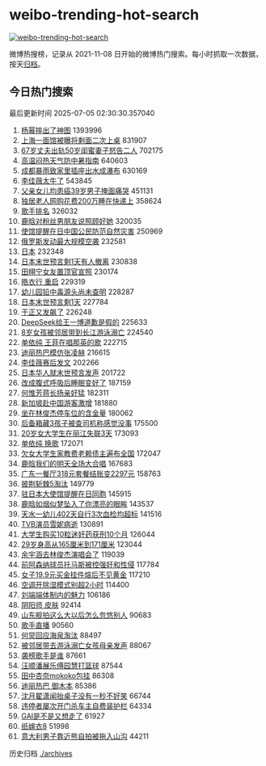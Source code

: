 # weibo-trending-hot-search

[![weibo-trending-hot-search](https://github.com/ameizi/weibo-trending-hot-search/actions/workflows/ci.yml/badge.svg)](https://github.com/ameizi/weibo-trending-hot-search/actions/workflows/ci.yml)

微博热搜榜，记录从 2021-11-08 日开始的微博热门搜索。每小时抓取一次数据，按天[归档](./archives)。

## 今日热门搜索

<!-- BEGIN --> 
最后更新时间 2025-07-05 02:30:30.357040 
1. [杨幂摔出了神图](https://s.weibo.com/weibo?q=%23%E6%9D%A8%E5%B9%82%E6%91%94%E5%87%BA%E4%BA%86%E7%A5%9E%E5%9B%BE%23&t=31&band_rank=1&Refer=top) 1393996
1. [上海一面馆被曝将剩面二次上桌](https://s.weibo.com/weibo?q=%23%E4%B8%8A%E6%B5%B7%E4%B8%80%E9%9D%A2%E9%A6%86%E8%A2%AB%E6%9B%9D%E5%B0%86%E5%89%A9%E9%9D%A2%E4%BA%8C%E6%AC%A1%E4%B8%8A%E6%A1%8C%23&t=31&band_rank=2&Refer=top) 831907
1. [67岁丈夫出轨50岁闺蜜妻子怒告二人](https://s.weibo.com/weibo?q=%2367%E5%B2%81%E4%B8%88%E5%A4%AB%E5%87%BA%E8%BD%A850%E5%B2%81%E9%97%BA%E8%9C%9C%E5%A6%BB%E5%AD%90%E6%80%92%E5%91%8A%E4%BA%8C%E4%BA%BA%23&t=31&band_rank=2&Refer=top) 702175
1. [高温闷热天气防中暑指南](https://s.weibo.com/weibo?q=%23%E9%AB%98%E6%B8%A9%E9%97%B7%E7%83%AD%E5%A4%A9%E6%B0%94%E9%98%B2%E4%B8%AD%E6%9A%91%E6%8C%87%E5%8D%97%23&t=31&band_rank=3&Refer=top) 640603
1. [成都暴雨致家里插座出水成瀑布](https://s.weibo.com/weibo?q=%23%E6%88%90%E9%83%BD%E6%9A%B4%E9%9B%A8%E8%87%B4%E5%AE%B6%E9%87%8C%E6%8F%92%E5%BA%A7%E5%87%BA%E6%B0%B4%E6%88%90%E7%80%91%E5%B8%83%23&t=31&band_rank=20&Refer=top) 630169
1. [李佳薇太牛了](https://s.weibo.com/weibo?q=%23%E6%9D%8E%E4%BD%B3%E8%96%87%E5%A4%AA%E7%89%9B%E4%BA%86%23&t=31&band_rank=4&Refer=top) 543845
1. [父亲女儿均患癌39岁男子掩面痛哭](https://s.weibo.com/weibo?q=%23%E7%88%B6%E4%BA%B2%E5%A5%B3%E5%84%BF%E5%9D%87%E6%82%A3%E7%99%8C39%E5%B2%81%E7%94%B7%E5%AD%90%E6%8E%A9%E9%9D%A2%E7%97%9B%E5%93%AD%23&t=31&band_rank=5&Refer=top) 451131
1. [独居老人网购花费200万睡在快递上](https://s.weibo.com/weibo?q=%23%E7%8B%AC%E5%B1%85%E8%80%81%E4%BA%BA%E7%BD%91%E8%B4%AD%E8%8A%B1%E8%B4%B9200%E4%B8%87%E7%9D%A1%E5%9C%A8%E5%BF%AB%E9%80%92%E4%B8%8A%23&t=31&band_rank=6&Refer=top) 358624
1. [歌手排名](https://s.weibo.com/weibo?q=%E6%AD%8C%E6%89%8B%E6%8E%92%E5%90%8D&t=31&band_rank=7&Refer=top) 326032
1. [鹿晗对粉丝男朋友说照顾好她](https://s.weibo.com/weibo?q=%23%E9%B9%BF%E6%99%97%E5%AF%B9%E7%B2%89%E4%B8%9D%E7%94%B7%E6%9C%8B%E5%8F%8B%E8%AF%B4%E7%85%A7%E9%A1%BE%E5%A5%BD%E5%A5%B9%23&t=31&band_rank=8&Refer=top) 320035
1. [使馆提醒在日中国公民防范自然灾害](https://s.weibo.com/weibo?q=%23%E4%BD%BF%E9%A6%86%E6%8F%90%E9%86%92%E5%9C%A8%E6%97%A5%E4%B8%AD%E5%9B%BD%E5%85%AC%E6%B0%91%E9%98%B2%E8%8C%83%E8%87%AA%E7%84%B6%E7%81%BE%E5%AE%B3%23&t=31&band_rank=9&Refer=top) 250969
1. [俄罗斯发动最大规模空袭](https://s.weibo.com/weibo?q=%23%E4%BF%84%E7%BD%97%E6%96%AF%E5%8F%91%E5%8A%A8%E6%9C%80%E5%A4%A7%E8%A7%84%E6%A8%A1%E7%A9%BA%E8%A2%AD%23&t=31&band_rank=10&Refer=top) 232581
1. [日本](https://s.weibo.com/weibo?q=%E6%97%A5%E6%9C%AC&t=31&band_rank=11&Refer=top) 232348
1. [日本末世预言剩1天有人撤离](https://s.weibo.com/weibo?q=%23%E6%97%A5%E6%9C%AC%E6%9C%AB%E4%B8%96%E9%A2%84%E8%A8%80%E5%89%A91%E5%A4%A9%E6%9C%89%E4%BA%BA%E6%92%A4%E7%A6%BB%23&t=31&band_rank=12&Refer=top) 230838
1. [田栩宁女友置顶官宣照](https://s.weibo.com/weibo?q=%23%E7%94%B0%E6%A0%A9%E5%AE%81%E5%A5%B3%E5%8F%8B%E7%BD%AE%E9%A1%B6%E5%AE%98%E5%AE%A3%E7%85%A7%23&t=31&band_rank=13&Refer=top) 230174
1. [皓衣行 重启](https://s.weibo.com/weibo?q=%E7%9A%93%E8%A1%A3%E8%A1%8C%20%E9%87%8D%E5%90%AF&t=31&band_rank=14&Refer=top) 229319
1. [幼儿园铅中毒源头尚未查明](https://s.weibo.com/weibo?q=%23%E5%B9%BC%E5%84%BF%E5%9B%AD%E9%93%85%E4%B8%AD%E6%AF%92%E6%BA%90%E5%A4%B4%E5%B0%9A%E6%9C%AA%E6%9F%A5%E6%98%8E%23&t=31&band_rank=15&Refer=top) 228287
1. [日本末世预言剩1天](https://s.weibo.com/weibo?q=%E6%97%A5%E6%9C%AC%E6%9C%AB%E4%B8%96%E9%A2%84%E8%A8%80%E5%89%A91%E5%A4%A9&t=31&band_rank=16&Refer=top) 227784
1. [于正又发飙了](https://s.weibo.com/weibo?q=%23%E4%BA%8E%E6%AD%A3%E5%8F%88%E5%8F%91%E9%A3%99%E4%BA%86%23&t=31&band_rank=17&Refer=top) 226248
1. [DeepSeek给王一博道歉是假的](https://s.weibo.com/weibo?q=%23DeepSeek%E7%BB%99%E7%8E%8B%E4%B8%80%E5%8D%9A%E9%81%93%E6%AD%89%E6%98%AF%E5%81%87%E7%9A%84%23&t=31&band_rank=18&Refer=top) 225633
1. [8岁女孩被邻居带到长江游泳溺亡](https://s.weibo.com/weibo?q=%238%E5%B2%81%E5%A5%B3%E5%AD%A9%E8%A2%AB%E9%82%BB%E5%B1%85%E5%B8%A6%E5%88%B0%E9%95%BF%E6%B1%9F%E6%B8%B8%E6%B3%B3%E6%BA%BA%E4%BA%A1%23&t=31&band_rank=19&Refer=top) 224540
1. [单依纯 王菲在唱那英的歌](https://s.weibo.com/weibo?q=%E5%8D%95%E4%BE%9D%E7%BA%AF%20%E7%8E%8B%E8%8F%B2%E5%9C%A8%E5%94%B1%E9%82%A3%E8%8B%B1%E7%9A%84%E6%AD%8C&t=31&band_rank=21&Refer=top) 222715
1. [迪丽热巴模仿张凌赫](https://s.weibo.com/weibo?q=%E8%BF%AA%E4%B8%BD%E7%83%AD%E5%B7%B4%E6%A8%A1%E4%BB%BF%E5%BC%A0%E5%87%8C%E8%B5%AB&t=31&band_rank=22&Refer=top) 216615
1. [李佳薇赛后发文](https://s.weibo.com/weibo?q=%23%E6%9D%8E%E4%BD%B3%E8%96%87%E8%B5%9B%E5%90%8E%E5%8F%91%E6%96%87%23&t=31&band_rank=23&Refer=top) 202266
1. [日本华人就末世预言发声](https://s.weibo.com/weibo?q=%23%E6%97%A5%E6%9C%AC%E5%8D%8E%E4%BA%BA%E5%B0%B1%E6%9C%AB%E4%B8%96%E9%A2%84%E8%A8%80%E5%8F%91%E5%A3%B0%23&t=31&band_rank=24&Refer=top) 201722
1. [改成腹式呼吸后睡眠变好了](https://s.weibo.com/weibo?q=%23%E6%94%B9%E6%88%90%E8%85%B9%E5%BC%8F%E5%91%BC%E5%90%B8%E5%90%8E%E7%9D%A1%E7%9C%A0%E5%8F%98%E5%A5%BD%E4%BA%86%23&t=31&band_rank=25&Refer=top) 187159
1. [何惟芳蒋长扬亲好猛](https://s.weibo.com/weibo?q=%E4%BD%95%E6%83%9F%E8%8A%B3%E8%92%8B%E9%95%BF%E6%89%AC%E4%BA%B2%E5%A5%BD%E7%8C%9B&t=31&band_rank=26&Refer=top) 182311
1. [新加坡赴中国游客激增](https://s.weibo.com/weibo?q=%23%E6%96%B0%E5%8A%A0%E5%9D%A1%E8%B5%B4%E4%B8%AD%E5%9B%BD%E6%B8%B8%E5%AE%A2%E6%BF%80%E5%A2%9E%23&t=31&band_rank=27&Refer=top) 181880
1. [坐在林俊杰停车位的含金量](https://s.weibo.com/weibo?q=%E5%9D%90%E5%9C%A8%E6%9E%97%E4%BF%8A%E6%9D%B0%E5%81%9C%E8%BD%A6%E4%BD%8D%E7%9A%84%E5%90%AB%E9%87%91%E9%87%8F&t=31&band_rank=28&Refer=top) 180062
1. [后备箱藏3孩子被查司机称感觉没事](https://s.weibo.com/weibo?q=%23%E5%90%8E%E5%A4%87%E7%AE%B1%E8%97%8F3%E5%AD%A9%E5%AD%90%E8%A2%AB%E6%9F%A5%E5%8F%B8%E6%9C%BA%E7%A7%B0%E6%84%9F%E8%A7%89%E6%B2%A1%E4%BA%8B%23&t=31&band_rank=29&Refer=top) 175500
1. [20岁女大学生在丽江失联3天](https://s.weibo.com/weibo?q=%2320%E5%B2%81%E5%A5%B3%E5%A4%A7%E5%AD%A6%E7%94%9F%E5%9C%A8%E4%B8%BD%E6%B1%9F%E5%A4%B1%E8%81%943%E5%A4%A9%23&t=31&band_rank=30&Refer=top) 173093
1. [单依纯 换歌](https://s.weibo.com/weibo?q=%E5%8D%95%E4%BE%9D%E7%BA%AF%20%E6%8D%A2%E6%AD%8C&t=31&band_rank=31&Refer=top) 172071
1. [欠女大学生家教费老赖债主遍布全国](https://s.weibo.com/weibo?q=%23%E6%AC%A0%E5%A5%B3%E5%A4%A7%E5%AD%A6%E7%94%9F%E5%AE%B6%E6%95%99%E8%B4%B9%E8%80%81%E8%B5%96%E5%80%BA%E4%B8%BB%E9%81%8D%E5%B8%83%E5%85%A8%E5%9B%BD%23&t=31&band_rank=17&Refer=top) 172047
1. [鹿晗我们的明天全场大合唱](https://s.weibo.com/weibo?q=%23%E9%B9%BF%E6%99%97%E6%88%91%E4%BB%AC%E7%9A%84%E6%98%8E%E5%A4%A9%E5%85%A8%E5%9C%BA%E5%A4%A7%E5%90%88%E5%94%B1%23&t=31&band_rank=22&Refer=top) 167683
1. [广东一餐厅318元套餐结账变2297元](https://s.weibo.com/weibo?q=%23%E5%B9%BF%E4%B8%9C%E4%B8%80%E9%A4%90%E5%8E%85318%E5%85%83%E5%A5%97%E9%A4%90%E7%BB%93%E8%B4%A6%E5%8F%982297%E5%85%83%23&t=31&band_rank=32&Refer=top) 158763
1. [披荆斩棘5淘汰](https://s.weibo.com/weibo?q=%23%E6%8A%AB%E8%8D%86%E6%96%A9%E6%A3%985%E6%B7%98%E6%B1%B0%23&t=31&band_rank=33&Refer=top) 149779
1. [驻日本大使馆提醒在日同胞](https://s.weibo.com/weibo?q=%23%E9%A9%BB%E6%97%A5%E6%9C%AC%E5%A4%A7%E4%BD%BF%E9%A6%86%E6%8F%90%E9%86%92%E5%9C%A8%E6%97%A5%E5%90%8C%E8%83%9E%23&t=31&band_rank=34&Refer=top) 145915
1. [鹿晗如烟似梦坠入了你漂亮的眼眸](https://s.weibo.com/weibo?q=%23%E9%B9%BF%E6%99%97%E5%A6%82%E7%83%9F%E4%BC%BC%E6%A2%A6%E5%9D%A0%E5%85%A5%E4%BA%86%E4%BD%A0%E6%BC%82%E4%BA%AE%E7%9A%84%E7%9C%BC%E7%9C%B8%23&t=31&band_rank=35&Refer=top) 143537
1. [天水一幼儿402天自行3次血检均超标](https://s.weibo.com/weibo?q=%23%E5%A4%A9%E6%B0%B4%E4%B8%80%E5%B9%BC%E5%84%BF402%E5%A4%A9%E8%87%AA%E8%A1%8C3%E6%AC%A1%E8%A1%80%E6%A3%80%E5%9D%87%E8%B6%85%E6%A0%87%23&t=31&band_rank=20&Refer=top) 141516
1. [TVB演员雪妮病逝](https://s.weibo.com/weibo?q=%23TVB%E6%BC%94%E5%91%98%E9%9B%AA%E5%A6%AE%E7%97%85%E9%80%9D%23&t=31&band_rank=36&Refer=top) 130891
1. [大学生购买10粒迷奸药获刑10个月](https://s.weibo.com/weibo?q=%23%E5%A4%A7%E5%AD%A6%E7%94%9F%E8%B4%AD%E4%B9%B010%E7%B2%92%E8%BF%B7%E5%A5%B8%E8%8D%AF%E8%8E%B7%E5%88%9110%E4%B8%AA%E6%9C%88%23&t=31&band_rank=37&Refer=top) 126044
1. [29岁身高从165厘米到171厘米](https://s.weibo.com/weibo?q=29%E5%B2%81%E8%BA%AB%E9%AB%98%E4%BB%8E165%E5%8E%98%E7%B1%B3%E5%88%B0171%E5%8E%98%E7%B1%B3&t=31&band_rank=38&Refer=top) 123044
1. [余宇涵去林俊杰演唱会了](https://s.weibo.com/weibo?q=%23%E4%BD%99%E5%AE%87%E6%B6%B5%E5%8E%BB%E6%9E%97%E4%BF%8A%E6%9D%B0%E6%BC%94%E5%94%B1%E4%BC%9A%E4%BA%86%23&t=31&band_rank=39&Refer=top) 119039
1. [前阿森纳球员托马斯被控强奸和性侵](https://s.weibo.com/weibo?q=%23%E5%89%8D%E9%98%BF%E6%A3%AE%E7%BA%B3%E7%90%83%E5%91%98%E6%89%98%E9%A9%AC%E6%96%AF%E8%A2%AB%E6%8E%A7%E5%BC%BA%E5%A5%B8%E5%92%8C%E6%80%A7%E4%BE%B5%23&t=31&band_rank=50&Refer=top) 117784
1. [女子19.9元买金挂件熔后不见黄金](https://s.weibo.com/weibo?q=%23%E5%A5%B3%E5%AD%9019.9%E5%85%83%E4%B9%B0%E9%87%91%E6%8C%82%E4%BB%B6%E7%86%94%E5%90%8E%E4%B8%8D%E8%A7%81%E9%BB%84%E9%87%91%23&t=31&band_rank=26&Refer=top) 117210
1. [空调开除湿模式别超2小时](https://s.weibo.com/weibo?q=%23%E7%A9%BA%E8%B0%83%E5%BC%80%E9%99%A4%E6%B9%BF%E6%A8%A1%E5%BC%8F%E5%88%AB%E8%B6%852%E5%B0%8F%E6%97%B6%23&t=31&band_rank=40&Refer=top) 114400
1. [刘端端体制内的魅力](https://s.weibo.com/weibo?q=%E5%88%98%E7%AB%AF%E7%AB%AF%E4%BD%93%E5%88%B6%E5%86%85%E7%9A%84%E9%AD%85%E5%8A%9B&t=31&band_rank=41&Refer=top) 106186
1. [阴阳师 皮肤](https://s.weibo.com/weibo?q=%E9%98%B4%E9%98%B3%E5%B8%88%20%E7%9A%AE%E8%82%A4&t=31&band_rank=42&Refer=top) 92414
1. [山东舰拍这么大以后怎么忽悠别人](https://s.weibo.com/weibo?q=%E5%B1%B1%E4%B8%9C%E8%88%B0%E6%8B%8D%E8%BF%99%E4%B9%88%E5%A4%A7%E4%BB%A5%E5%90%8E%E6%80%8E%E4%B9%88%E5%BF%BD%E6%82%A0%E5%88%AB%E4%BA%BA&t=31&band_rank=35&Refer=top) 90683
1. [歌手直播](https://s.weibo.com/weibo?q=%E6%AD%8C%E6%89%8B%E7%9B%B4%E6%92%AD&t=31&band_rank=43&Refer=top) 90560
1. [何炅回应海泉淘汰](https://s.weibo.com/weibo?q=%E4%BD%95%E7%82%85%E5%9B%9E%E5%BA%94%E6%B5%B7%E6%B3%89%E6%B7%98%E6%B1%B0&t=31&band_rank=44&Refer=top) 88497
1. [被邻居带去游泳溺亡女孩母亲发声](https://s.weibo.com/weibo?q=%23%E8%A2%AB%E9%82%BB%E5%B1%85%E5%B8%A6%E5%8E%BB%E6%B8%B8%E6%B3%B3%E6%BA%BA%E4%BA%A1%E5%A5%B3%E5%AD%A9%E6%AF%8D%E4%BA%B2%E5%8F%91%E5%A3%B0%23&t=31&band_rank=45&Refer=top) 88067
1. [袭榜歌手是谁](https://s.weibo.com/weibo?q=%23%E8%A2%AD%E6%A6%9C%E6%AD%8C%E6%89%8B%E6%98%AF%E8%B0%81%23&t=31&band_rank=46&Refer=top) 87661
1. [汪顺潘展乐傅园慧打篮球](https://s.weibo.com/weibo?q=%23%E6%B1%AA%E9%A1%BA%E6%BD%98%E5%B1%95%E4%B9%90%E5%82%85%E5%9B%AD%E6%85%A7%E6%89%93%E7%AF%AE%E7%90%83%23&t=31&band_rank=47&Refer=top) 87544
1. [田中杏奈mokoko包挂](https://s.weibo.com/weibo?q=%23%E7%94%B0%E4%B8%AD%E6%9D%8F%E5%A5%88mokoko%E5%8C%85%E6%8C%82%23&t=31&band_rank=48&Refer=top) 86308
1. [迪丽热巴 御木本](https://s.weibo.com/weibo?q=%E8%BF%AA%E4%B8%BD%E7%83%AD%E5%B7%B4%20%E5%BE%A1%E6%9C%A8%E6%9C%AC&t=31&band_rank=49&Refer=top) 85386
1. [沈月翟潇闻抬桌子没有一秒不好笑](https://s.weibo.com/weibo?q=%23%E6%B2%88%E6%9C%88%E7%BF%9F%E6%BD%87%E9%97%BB%E6%8A%AC%E6%A1%8C%E5%AD%90%E6%B2%A1%E6%9C%89%E4%B8%80%E7%A7%92%E4%B8%8D%E5%A5%BD%E7%AC%91%23&t=31&band_rank=42&Refer=top) 66744
1. [违停者屡次开门杀车主自费装护栏](https://s.weibo.com/weibo?q=%23%E8%BF%9D%E5%81%9C%E8%80%85%E5%B1%A1%E6%AC%A1%E5%BC%80%E9%97%A8%E6%9D%80%E8%BD%A6%E4%B8%BB%E8%87%AA%E8%B4%B9%E8%A3%85%E6%8A%A4%E6%A0%8F%23&t=31&band_rank=43&Refer=top) 64334
1. [GAI是不是又想走了](https://s.weibo.com/weibo?q=%23GAI%E6%98%AF%E4%B8%8D%E6%98%AF%E5%8F%88%E6%83%B3%E8%B5%B0%E4%BA%86%23&t=31&band_rank=45&Refer=top) 61927
1. [纸嫁衣8](https://s.weibo.com/weibo?q=%E7%BA%B8%E5%AB%81%E8%A1%A38&t=31&band_rank=50&Refer=top) 51998
1. [意大利男子靠近熊自拍被拖入山沟](https://s.weibo.com/weibo?q=%23%E6%84%8F%E5%A4%A7%E5%88%A9%E7%94%B7%E5%AD%90%E9%9D%A0%E8%BF%91%E7%86%8A%E8%87%AA%E6%8B%8D%E8%A2%AB%E6%8B%96%E5%85%A5%E5%B1%B1%E6%B2%9F%23&t=31&band_rank=31&Refer=top) 44211
<!-- END -->

历史归档 [./archives](./archives)

